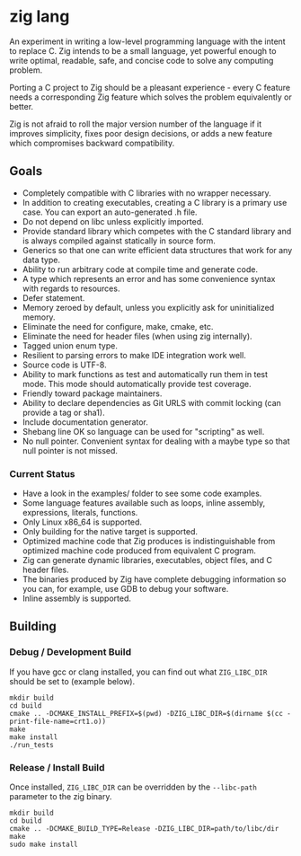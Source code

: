 # zig lang

An experiment in writing a low-level programming language with the intent to
replace C. Zig intends to be a small language, yet powerful enough to write
optimal, readable, safe, and concise code to solve any computing problem.

Porting a C project to Zig should be a pleasant experience - every C feature
needs a corresponding Zig feature which solves the problem equivalently or
better.

Zig is not afraid to roll the major version number of the language if it
improves simplicity, fixes poor design decisions, or adds a new feature which
compromises backward compatibility.

## Goals

 * Completely compatible with C libraries with no wrapper necessary.
 * In addition to creating executables, creating a C library is a primary use
   case. You can export an auto-generated .h file.
 * Do not depend on libc unless explicitly imported.
 * Provide standard library which competes with the C standard library and is
   always compiled against statically in source form.
 * Generics so that one can write efficient data structures that work for any
   data type.
 * Ability to run arbitrary code at compile time and generate code.
 * A type which represents an error and has some convenience syntax with
   regards to resources.
 * Defer statement.
 * Memory zeroed by default, unless you explicitly ask for uninitialized memory.
 * Eliminate the need for configure, make, cmake, etc.
 * Eliminate the need for header files (when using zig internally).
 * Tagged union enum type.
 * Resilient to parsing errors to make IDE integration work well.
 * Source code is UTF-8.
 * Ability to mark functions as test and automatically run them in test mode.
   This mode should automatically provide test coverage.
 * Friendly toward package maintainers.
 * Ability to declare dependencies as Git URLS with commit locking (can
   provide a tag or sha1).
 * Include documentation generator.
 * Shebang line OK so language can be used for "scripting" as well.
 * No null pointer. Convenient syntax for dealing with a maybe type so that
   null pointer is not missed.

### Current Status

 * Have a look in the examples/ folder to see some code examples.
 * Some language features available such as loops, inline assembly, expressions,
   literals, functions.
 * Only Linux x86_64 is supported.
 * Only building for the native target is supported.
 * Optimized machine code that Zig produces is indistinguishable from
   optimized machine code produced from equivalent C program.
 * Zig can generate dynamic libraries, executables, object files, and C
   header files.
 * The binaries produced by Zig have complete debugging information so you can,
   for example, use GDB to debug your software.
 * Inline assembly is supported.

## Building

### Debug / Development Build

If you have gcc or clang installed, you can find out what `ZIG_LIBC_DIR` should
be set to (example below).

```
mkdir build
cd build
cmake .. -DCMAKE_INSTALL_PREFIX=$(pwd) -DZIG_LIBC_DIR=$(dirname $(cc -print-file-name=crt1.o))
make
make install
./run_tests
```

### Release / Install Build

Once installed, `ZIG_LIBC_DIR` can be overridden by the `--libc-path` parameter
to the zig binary.

```
mkdir build
cd build
cmake .. -DCMAKE_BUILD_TYPE=Release -DZIG_LIBC_DIR=path/to/libc/dir
make
sudo make install
```
